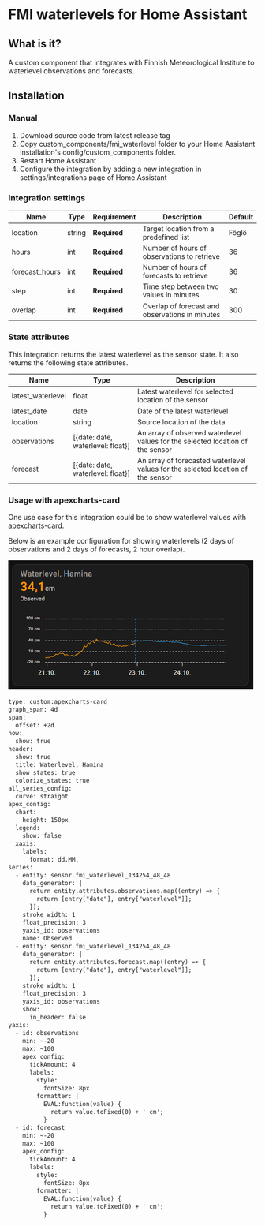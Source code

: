 # FMI waterlevels for Home Assistant

## What is it?

A custom component that integrates with Finnish Meteorological Institute to waterlevel observations and forecasts.

## Installation

### Manual

1. Download source code from latest release tag
2. Copy custom_components/fmi_waterlevel folder to your Home Assistant installation's config/custom_components folder.
3. Restart Home Assistant
4. Configure the integration by adding a new integration in settings/integrations page of Home Assistant

### Integration settings

| Name           | Type    | Requirement  | Description                                     | Default |
|----------------|---------| ------------ |-------------------------------------------------|---------|
| location       | string  | **Required** | Target location from a predefined list          | Föglö   |
| hours          | int     | **Required** | Number of hours of observations to retrieve     | 36      |
| forecast_hours | int     | **Required** | Number of hours of forecasts to retrieve        | 36      |
| step           | int     | **Required** | Time step between two values in minutes         | 30      |
| overlap        | int     | **Required** | Overlap of forecast and observations in minutes | 300     |

### State attributes

This integration returns the latest waterlevel as the sensor state. It also returns the following state attributes.

| Name              | Type                              | Description                                                                      |
|-------------------|-----------------------------------|----------------------------------------------------------------------------------|
| latest_waterlevel | float                             | Latest waterlevel for selected location of the sensor                            |
| latest_date       | date                              | Date of the latest waterlevel                                                    |
| location          | string                            | Source location of the data                                                      |
| observations      | [{date: date, waterlevel: float}] | An array of observed waterlevel values for the selected location of the sensor   |
| forecast          | [{date: date, waterlevel: float}] | An array of forecasted waterlevel values for the selected location of the sensor |

### Usage with apexcharts-card

One use case for this integration could be to show waterlevel values with [apexcharts-card](https://github.com/RomRider/apexcharts-card).

Below is an example configuration for showing waterlevels (2 days of observations and 2 days of forecasts, 2 hour overlap).

![fmi_waterlevel](fmi_waterlevel.png)

```
type: custom:apexcharts-card
graph_span: 4d
span:
  offset: +2d
now:
  show: true
header:
  show: true
  title: Waterlevel, Hamina
  show_states: true
  colorize_states: true
all_series_config:
  curve: straight
apex_config:
  chart:
    height: 150px
  legend:
    show: false
  xaxis:
    labels:
      format: dd.MM.
series:
  - entity: sensor.fmi_waterlevel_134254_48_48
    data_generator: |
      return entity.attributes.observations.map((entry) => {
        return [entry["date"], entry["waterlevel"]];
      });
    stroke_width: 1
    float_precision: 3
    yaxis_id: observations
    name: Observed
  - entity: sensor.fmi_waterlevel_134254_48_48
    data_generator: |
      return entity.attributes.forecast.map((entry) => {
        return [entry["date"], entry["waterlevel"]];
      });
    stroke_width: 1
    float_precision: 3
    yaxis_id: observations
    show:
      in_header: false
yaxis:
  - id: observations
    min: ~-20
    max: ~100
    apex_config:
      tickAmount: 4
      labels:
        style:
          fontSize: 8px
        formatter: |
          EVAL:function(value) {
            return value.toFixed(0) + ' cm'; 
          }
  - id: forecast
    min: ~-20
    max: ~100
    apex_config:
      tickAmount: 4
      labels:
        style:
          fontSize: 8px
        formatter: |
          EVAL:function(value) {
            return value.toFixed(0) + ' cm'; 
          }
```
